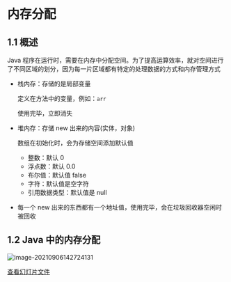 # 内存分配

## 1.1 概述

Java 程序在运行时，需要在内存中分配空间。为了提高运算效率，就对空间进行了不同区域的划分，因为每一片区域都有特定的处理数据的方式和内存管理方式

- 栈内存：存储的是局部变量

  定义在方法中的变量，例如：`arr`

  使用完毕，立即消失

- 堆内存：存储 new 出来的内容(实体，对象)

  数组在初始化时，会为存储空间添加默认值

  - 整数：默认 0
  - 浮点数：默认 0.0
  - 布尔值：默认值 false
  - 字符：默认值是空字符
  - 引用数据类型：默认值是 null

- 每一个 new 出来的东西都有一个地址值，使用完毕，会在垃圾回收器空闲时被回收

## 1.2 Java 中的内存分配

![image-20210906142724131](https://research-campus-1256316910.cos.ap-chongqing.myqcloud.com/PicGoimage-20210906142724131.png)

[查看幻灯片文件](https://1drv.ms/p/s!Atmd1rID6xjMhLVtw5idFdshpC-xUw?e=4ykPGc)
